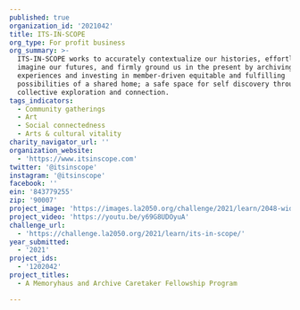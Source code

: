 ```yaml
---
published: true
organization_id: '2021042'
title: ITS-IN-SCOPE
org_type: For profit business
org_summary: >-
  ITS-IN-SCOPE works to accurately contextualize our histories, effortlessly
  imagine our futures, and firmly ground us in the present by archiving communal
  experiences and investing in member-driven equitable and fulfilling
  possibilities of a shared home; a safe space for self discovery through
  collective exploration and connection.
tags_indicators:
  - Community gatherings
  - Art
  - Social connectedness
  - Arts & cultural vitality
charity_navigator_url: ''
organization_website:
  - 'https://www.itsinscope.com'
twitter: '@itsinscope'
instagram: '@itsinscope'
facebook: ''
ein: '843779255'
zip: '90007'
project_image: 'https://images.la2050.org/challenge/2021/learn/2048-wide/its-in-scope.jpg'
project_video: 'https://youtu.be/y69G8UDOyuA'
challenge_url:
  - 'https://challenge.la2050.org/2021/learn/its-in-scope/'
year_submitted:
  - '2021'
project_ids:
  - '1202042'
project_titles:
  - A Memoryhaus and Archive Caretaker Fellowship Program

---
```

